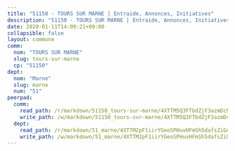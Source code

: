 ```yaml
---
title: "51150 - TOURS SUR MARNE | Entraide, Annonces, Initiatives"
description: "51150 - TOURS SUR MARNE | Entraide, Annonces, Initiatives"
date: 2020-01-11T14:09:21+09:00
collapsible: false
layout: commune
comm:
  nom: "TOURS SUR MARNE"
  slug: tours-sur-marne
  cp: "51150"
dept:
  nom: "Marne"
  slug: marne
  num: "51"
peerpad:
  comm:
    read_path: /r/markdown/51150_tours-sur-marne/4XTTM5Q3FTbdZjF3azmDcNJeEckJaL9VQv4AJzFamJ1JyJx6N
    write_path: /w/markdown/51150_tours-sur-marne/4XTTM5Q3FTbdZjF3azmDcNJeEckJaL9VQv4AJzFamJ1JyJx6N-K3TgUTuwU9SujWSVoytA6yprMdhFVrsrtEn2XXKTxnnwzC4RZ1wG24UubHkYRA226yWAFnWe1r41kg1VSLR1qyM5kqhbgBSov5n1BEjWSj7ANtbxQoVCE6UsPScSV62TPCNBWWKC
  dept:
    read_path: /r/markdown/51_marne/4XTTM2pF1iirYGeoSPHuvHFmSh5dafsZiGuDVqApNYr9W2doe
    write_path: /w/markdown/51_marne/4XTTM2pF1iirYGeoSPHuvHFmSh5dafsZiGuDVqApNYr9W2doe-K3TgV7EpXmd75L5pz6aUTALihWsFeiubyposyfPgz6DbQby3ZQF3gNXaGqeRVGevfRz46yND7Y8QkCv5VozWFj5shZbEokjWNQrdmmsAHCxzuLQj5kuinh4kCdsefHKLdp7xhUwa
---
```


